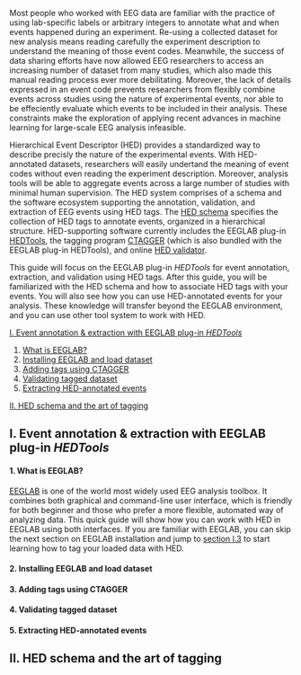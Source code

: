 Most people who worked with EEG data are familiar with the practice of using lab-specific labels or arbitrary integers to annotate what and when events happened during an experiment. Re-using a collected dataset for new analysis means reading carefully the experiment description to understand the meaning of those event codes. Meanwhile, the success of data sharing efforts have now allowed EEG researchers to access an increasing number of dataset from many studies, which also made this manual reading process ever more debilitating. Moreover, the lack of details expressed in an event code prevents researchers from flexibly combine events across studies using the nature of experimental events, nor able to be effeciently evaluate which events to be included in their analysis. These constraints make the exploration of applying recent advances in machine learning for large-scale EEG analysis infeasible.

Hierarchical Event Descriptor (HED) provides a standardized way to describe precisly the nature of the experimental events. With HED-annotated datasets, researchers will easily undertand the meaning of event codes without even reading the experiment description. Moreover, analysis tools will be able to aggregate events across a large number of studies with minimal human supervision. The HED system comprises of a schema and the software ecosystem supporting the annotation, validation, and extraction of EEG events using HED tags. The [HED schema](http://www.hedtags.org/display_hed.html) specifies the collection of HED tags to annotate events, organized in a hierarchical structure. HED-supporting software currently includes the EEGLAB plug-in [HEDTools](https://github.com/hed-standard/hed-matlab/tree/master/EEGLABPlugin), the tagging program [CTAGGER](https://github.com/hed-standard/hed-java/blob/master/java/tagging/CTagger.jar) (which is also bundled with the EEGLAB plug-in HEDTools), and online [HED validator](http://visual.cs.utsa.edu/hed/validation).

This guide will focus on the EEGLAB plug-in *HEDTools* for event annotation, extraction, and validation using HED tags. After this guide, you will be familiarized with the HED schema and how to associate HED tags with your events. You will also see how you can use HED-annotated events for your analysis. These knowledge will transfer beyond the EEGLAB environment, and you can use other tool system to work with HED.



[I. Event annotation & extraction with EEGLAB plug-in *HEDTools*](#I)

1. [What is EEGLAB?](#I.1)
2. [Installing EEGLAB and load dataset](#I.2)
3. [Adding tags using CTAGGER](#I.3)
4. [Validating tagged dataset](#I.4)
5. [Extracting HED-annotated events](#I.5)

[II. HED schema and the art of tagging](#II)



## <a name="I">I. Event annotation & extraction with EEGLAB plug-in *HEDTools*</a>
#### <a name="I.1">1. What is EEGLAB?</a>

[EEGLAB](https://sccn.ucsd.edu/eeglab/index.php) is one of the world most widely used EEG analysis toolbox. It combines both graphical and command-line user interface, which is friendly for both beginner and those who prefer a more flexible, automated way of analyzing data. This quick guide will show how you can work with HED in EEGLAB using both interfaces. If you are familiar with EEGLAB, you can skip the next section on EEGLAB installation and jump to [section I.3](#I.3) to start learning how to tag your loaded data with HED.

#### <a name="I.2">2. Installing EEGLAB and load dataset</a>


#### <a name="I.3">3. Adding tags using CTAGGER</a>

#### <a name="I.4">4. Validating tagged dataset</a>

#### <a name="I.5">5. Extracting HED-annotated events</a>



## <a name="II">II. HED schema and the art of tagging</a>


